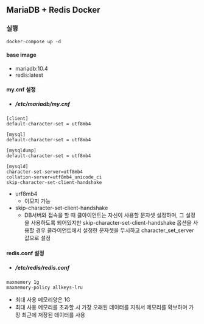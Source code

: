 ## MariaDB + Redis Docker

### 실행

```
docker-compose up -d
```

#### base image
- mariadb:10.4
- redis:latest

#### my.cnf 설정

- ##### /etc/mariadb/my.cnf

```
[client]
default-character-set = utf8mb4

[mysql]
default-character-set = utf8mb4

[mysqldump]
default-character-set = utf8mb4

[mysqld]
character-set-server=utf8mb4
collation-server=utf8mb4_unicode_ci
skip-character-set-client-handshake
```
- urf8mb4
    - 이모지 가능
- skip-character-set-client-handshake
    - DB서버와 접속을 할 때 클아이언트는 자신이 사용할 문자셋 설정하며, 그 설정을 사용하도록 되어있지만 skip-character-set-client-handshake 옵션을 사용할 경우 클라이언트에서 설정한 문자셋을 무시하고 character_set_server값으로 설정

#### redis.conf 설정

- ##### /etc/redis/redis.conf

```
maxmemory 1g
maxmemory-policy allkeys-lru
```

- 최대 사용 메모리양은 1G
- 최대 사용 메모리를 초과할 시 가장 오래된 데이터를 지워서 메모리를 확보하며 가장 최근에 저장된 데이터를 사용